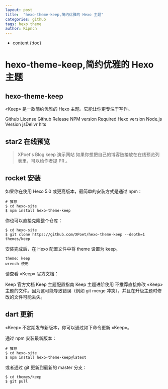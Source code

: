 ```yaml
---
layout: post
title:  "hexo-theme-keep,简约优雅的 Hexo 主题"
categories: github
tags: hexo theme
author: Ripncn
---
```


* content
{:toc}

# hexo-theme-keep,简约优雅的 Hexo 主题
## hexo-theme-keep
«Keep» 是一款简约优雅的 Hexo 主题。它能让你更专注于写作。

Github License Github Release NPM version Required Hexo version Node.js Version jsDelivr hits

## star2 在线预览
> XPoet's Blog
> keep 演示网站
如果你想把自己的博客链接放在在线预览列表里，可以给作者提 PR 。

## rocket 安装
如果你在使用 Hexo 5.0 或更高版本，最简单的安装方式是通过 npm：
```
# 推荐
$ cd hexo-site
$ npm install hexo-theme-keep
```
你也可以直接克隆整个仓库：
```
$ cd hexo-site
$ git clone https://github.com/XPoet/hexo-theme-keep --depth=1 themes/keep
```
安装完成后，在 Hexo 配置文件中将 theme 设置为 keep。
```
theme: keep
wrench 使用
```
请查看 «Keep» 官方文档：

Keep 官方文档
Keep 主题配置指南
Keep 主题进阶使用
不推荐直接修改 «Keep» 主题的文件。因为这可能导致错误（例如 git merge 冲突），并且在升级主题时修改的文件可能丢失。

## dart 更新
«Keep» 不定期发布新版本，你可以通过如下命令更新 «Keep»。

通过 npm 安装最新版本：
```
# 推荐
$ cd hexo-site
$ npm install hexo-theme-keep@latest
```
或者通过 git 更新到最新的 master 分支：
```
$ cd themes/keep
$ git pull
```
